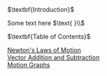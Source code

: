 <html>
<head>
<title>CSI Project ~ Main</title>
<script type="text/x-mathjax-config">
  MathJax.Hub.Config({tex2jax: {inlineMath: [['$','$'], ['\\(','\\)']]}});
</script>
<script type="text/javascript" async
  src="https://cdn.mathjax.org/mathjax/latest/MathJax.js?config=TeX-AMS_CHTML">
</script>
</head>
<body>
$\textbf{Introduction}$
<p>
Some text here
$\text{ }\\$
</p>
$\textbf{Table of Contents}$
<p>
<a href="https://jchenrgss.github.io/newton_laws.html">Newton's Laws of Motion</a><br>
<a href="https://jchenrgss.github.io/vector_add_sub.html">Vector Addition and Subtraction</a><br>
<a href="https://jchenrgss.github.io/motion_graphs.html">Motion Graphs</a>
</p>
</body>
</html>
